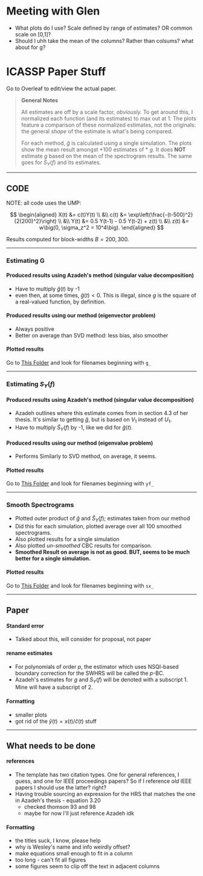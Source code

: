 # Meeting with Glen

* What plots do I use? Scale defined by range of estimates? OR common scale on [0,1]?
* Should I uhh take the mean of the columns? Rather than colsums? what about for g?






# ICASSP Paper Stuff

Go to Overleaf to edit/view the actual paper.

> **General Notes**
>
> All estimates are off by a scale factor, *obviously.* To get around this, I normalized each function (and its estimates) to max out at $1.$ The plots feature a comparison of these normalized estimates, not the originals: the general *shape* of the estimate is what's being compared.
>
> For each method, $\hat g$ is calculated using a single simulation. The plots show the mean result amongst *100 estimates of * $g$. It does **NOT** estimate $g$ based on the mean of the spectrogram results. The same goes for $S_Y(f)$ and its estimates.

---

## CODE

NOTE: all code uses the UMP:  

$$ 
\begin{aligned} 
    X(t) &= c(t)Y(t) \\ 
    &\\
    c(t) &= \exp\left(\frac{-(t-500)^2}{2(200)^2}\right)  \\ 
    &\\
    Y(t) &= 0.5 Y(t-1) - 0.5 Y(t-2) + z(t)                \\ 
    &\\
    z(t) &= w\big(0, \sigma_z^2 = 10^4\big). 
\end{aligned} 
$$

Results computed for block-widths $B = 200, 300$.

---

### Estimating G

#### Produced results using Azadeh's method (singular value decomposition)  
* Have to multiply $\hat g(t)$ by -1
* even then, at some times, $\hat g(t) < 0$. This is illegal, since $g$ is the square of a real-valued function, by definition.

#### Produced results using our method (eigenvector problem)  
* Always positive
* Better on average than SVD method: less bias, also smoother

#### Plotted results

Go to [This Folder](https://github.com/Skyepaphora-Griffith/PhD_Proposal/tree/main/ICASSP/PaperPlots) and look for filenames beginning with `g_`

---

### Estimating $S_Y(f)$

#### Produced results using Azadeh's method (singular value decomposition)  
* Azadeh outlines where this estimate comes from in section 4.3 of her thesis. It's similar to getting $\hat g$, but is based on $V_1$ instead of $U_1$.
* Have to multiply $\hat S_Y(f)$ by -1, like we did for $\hat g(t)$.

#### Produced results using our method (eigenvalue problem)  
* Performs Similarly to SVD method, on average, it seems.

#### Plotted results
Go to [This Folder](https://github.com/Skyepaphora-Griffith/PhD_Proposal/tree/main/ICASSP/PaperPlots) and look for filenames beginning with `yf_`

--- 

### Smooth Spectrograms
* Plotted outer product of $\hat g$ and $\hat S_Y(f)$; estimates taken from our method
* Did this for each simulation, plotted average over all 100 smoothed spectrograms.
* Also plotted results for a single simulation
* Also plotted *un-smoothed* CBC results for comparison.
* **Smoothed Result on average is not as good. BUT, seems to be much better for a single simulation.**

#### Plotted results

Go to [This Folder](https://github.com/Skyepaphora-Griffith/PhD_Proposal/tree/main/ICASSP/PaperPlots) and look for filenames beginning with `sx_`

---

## Paper

#### Standard error
* Talked about this, will consider for proposal, not paper

#### rename estimates
* For polynomials of order $p$, the estimator which uses NSQI-based boundary correction for the SWHRS will be called the $p$-BC.
* Azadeh's estimates for $g$ and $S_Y(f)$ will be denoted with a subscript $1$. Mine will have a subscript of $2$.

#### Formatting
* smaller plots
* got rid of the $\hat y(t) = x(t)/\hat c(t)$ stuff

---

## What needs to be done

#### references
* The template has two citation types. One for general references, I guess, and one for IEEE proceedings papers? So if I reference *old* IEEE papers I should use the latter? right? 
* Having trouble sourcing an expression for the HRS that matches the one in Azadeh's thesis - equation 3.20
    - checked thomson 93 and 98
    - maybe for now I'll just reference Azadeh idk

#### Formatting
* the titles suck, I know, please help
* why is Wesley's name and info weirdly offset? 
* make equations small enough to fit in a column
* too long - can't fit all figures
* some figures seem to clip off the text in adjacent columns






